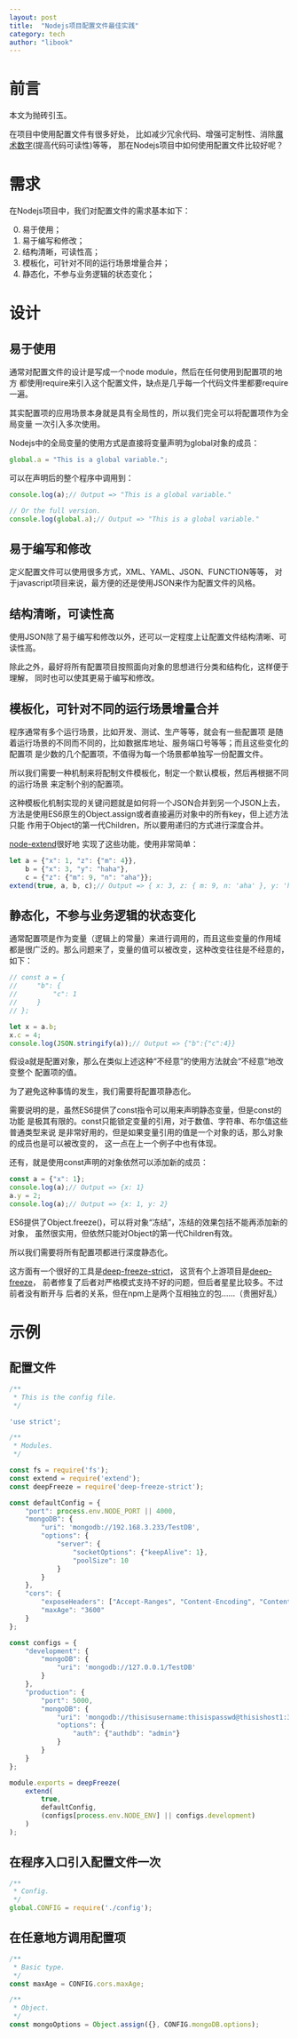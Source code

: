 ```yaml
---
layout: post
title:  "Nodejs项目配置文件最佳实践"
category: tech
author: "libook"
---
```


# 前言

本文为抛砖引玉。

在项目中使用配置文件有很多好处，
比如减少冗余代码、增强可定制性、消除[魔术数字](https://en.wikipedia.org/wiki/Magic_number_(programming))(提高代码可读性)等等，
那在Nodejs项目中如何使用配置文件比较好呢？

# 需求

在Nodejs项目中，我们对配置文件的需求基本如下：

0. 易于使用；
0. 易于编写和修改；
0. 结构清晰，可读性高；
0. 模板化，可针对不同的运行场景增量合并；
0. 静态化，不参与业务逻辑的状态变化；

# 设计

## 易于使用

通常对配置文件的设计是写成一个node module，然后在任何使用到配置项的地方
都使用require来引入这个配置文件，缺点是几乎每一个代码文件里都要require一遍。

其实配置项的应用场景本身就是具有全局性的，所以我们完全可以将配置项作为全局变量
一次引入多次使用。

Nodejs中的全局变量的使用方式是直接将变量声明为global对象的成员：

```javascript
global.a = "This is a global variable.";
```

可以在声明后的整个程序中调用到：

```javascript
console.log(a);// Output => "This is a global variable."

// Or the full version.
console.log(global.a);// Output => "This is a global variable."
```

## 易于编写和修改

定义配置文件可以使用很多方式，XML、YAML、JSON、FUNCTION等等，
对于javascript项目来说，最方便的还是使用JSON来作为配置文件的风格。

## 结构清晰，可读性高

使用JSON除了易于编写和修改以外，还可以一定程度上让配置文件结构清晰、可读性高。

除此之外，最好将所有配置项目按照面向对象的思想进行分类和结构化，这样便于理解，
同时也可以使其更易于编写和修改。

## 模板化，可针对不同的运行场景增量合并

程序通常有多个运行场景，比如开发、测试、生产等等，就会有一些配置项
是随着运行场景的不同而不同的，比如数据库地址、服务端口号等等；而且这些变化的配置项
是少数的几个配置项，不值得为每一个场景都单独写一份配置文件。

所以我们需要一种机制来将配制文件模板化，制定一个默认模板，然后再根据不同的运行场景
来定制个别的配置项。

这种模板化机制实现的关键问题就是如何将一个JSON合并到另一个JSON上去，
方法是使用ES6原生的Object.assign或者直接遍历对象中的所有key，但上述方法只能
作用于Object的第一代Children，所以要用递归的方式进行深度合并。

[node-extend](https://github.com/justmoon/node-extend)很好地
实现了这些功能，使用非常简单：

```javascript
let a = {"x": 1, "z": {"m": 4}},
    b = {"x": 3, "y": "haha"},
    c = {"z": {"m": 9, "n": "aha"}};
extend(true, a, b, c);// Output => { x: 3, z: { m: 9, n: 'aha' }, y: 'haha' }
```

## 静态化，不参与业务逻辑的状态变化

通常配置项是作为变量（逻辑上的常量）来进行调用的，而且这些变量的作用域
都是很广泛的。那么问题来了，变量的值可以被改变，这种改变往往是不经意的，如下：

```javascript
// const a = {
//     "b": {
//         "c": 1
//     }
// };

let x = a.b;
x.c = 4;
console.log(JSON.stringify(a));// Output => {"b":{"c":4}}
```

假设a就是配置对象，那么在类似上述这种“不经意”的使用方法就会“不经意”地改变整个
配置项的值。

为了避免这种事情的发生，我们需要将配置项静态化。

需要说明的是，虽然ES6提供了const指令可以用来声明静态变量，但是const的功能
是极其有限的。const只能锁定变量的引用，对于数值、字符串、布尔值这些普通类型来说
是非常好用的，但是如果变量引用的值是一个对象的话，那么对象的成员也是可以被改变的，
这一点在上一个例子中也有体现。

还有，就是使用const声明的对象依然可以添加新的成员：

```javascript
const a = {"x": 1};
console.log(a);// Output => {x: 1}
a.y = 2;
console.log(a);// Output => {x: 1, y: 2}
```

ES6提供了Object.freeze()，可以将对象“冻结”，冻结的效果包括不能再添加新的对象，
虽然很实用，但依然只能对Object的第一代Children有效。

所以我们需要将所有配置项都进行深度静态化。

这方面有一个很好的工具是[deep-freeze-strict](https://github.com/jsdf/deep-freeze)，
这货有个上游项目是[deep-freeze](https://github.com/substack/deep-freeze)，
前者修复了后者对严格模式支持不好的问题，但后者星星比较多。不过前者没有断开与
后者的关系，但在npm上是两个互相独立的包……（贵圈好乱）

# 示例

## 配置文件

```javascript
/**
 * This is the config file.
 */

'use strict';

/**
 * Modules.
 */

const fs = require('fs');
const extend = require('extend');
const deepFreeze = require('deep-freeze-strict');

const defaultConfig = {
    "port": process.env.NODE_PORT || 4000,
    "mongoDB": {
        "uri": 'mongodb://192.168.3.233/TestDB',
        "options": {
            "server": {
                "socketOptions": {"keepAlive": 1},
                "poolSize": 10
            }
        }
    },
    "cors": {
        "exposeHeaders": ["Accept-Ranges", "Content-Encoding", "Content-Length", "Content-Range", "Authorization"],
        "maxAge": "3600"
    }
};

const configs = {
    "development": {
        "mongoDB": {
            "uri": 'mongodb://127.0.0.1/TestDB'
        }
    },
    "production": {
        "port": 5000,
        "mongoDB": {
            "uri": 'mongodb://thisisusername:thisispasswd@thisishost1:3717,thisishost2:3717/mainDB?replicaSet=thisissetname',
            "options": {
                "auth": {"authdb": "admin"}
            }
        }
    }
};

module.exports = deepFreeze(
    extend(
        true,
        defaultConfig,
        (configs[process.env.NODE_ENV] || configs.development)
    )
);

```

## 在程序入口引入配置文件一次

```javascript
/**
 * Config.
 */
global.CONFIG = require('./config');
```

## 在任意地方调用配置项

```javascript
/**
 * Basic type.
 */
const maxAge = CONFIG.cors.maxAge;

/**
 * Object.
 */
const mongoOptions = Object.assign({}, CONFIG.mongoDB.options);
```
